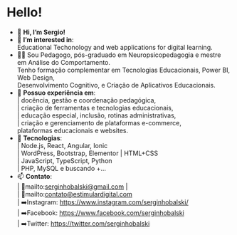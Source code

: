 # Hello!

- 👋 <strong>Hi, I’m Sergio!</strong>
- 👀 <strong>I’m interested in</strong>:<br> Educational Techonology and web applications for digital learning.
- 👨‍🎓 Sou Pedagogo, pós-graduado em Neuropsicopedagogia e mestre em Análise do Comportamento. <br>
     Tenho formação complementar em Tecnologias Educacionais, Power BI, Web Design, <br> 
     Desenvolvimento Cognitivo, e Criação de Aplicativos Educacionais.
- 👷 <strong>Possuo experiência em</strong>: <br> 
     | docência, gestão e coordenação pedagógica, <br>
     | criação de ferramentas e tecnologias educacionais, <br>
     | educação especial, inclusão, rotinas administrativas, <br>
     | criação e gerenciamento de plataformas e-commerce,<br> plataformas educacionais e websites.
- 🌱 <strong>Tecnologias</strong>: <br>
     | Node.js, React, Angular, Ionic <br>
     | WordPress, Bootstrap, Elementor | HTML+CSS <br>
     | JavaScript, TypeScript, Python <br>
     | PHP, MySQL e buscando +... 
- 📫 <strong>Contato</strong>: <br>
     | 📧mailto:serginhobalski@gmail.com | <br>
     | 📧mailto:contato@estimulardigital.com <br>
     | ➡️Instagram: https://www.instagram.com/serginhobalski/ <br>
     | ➡️Facebook: https://www.facebook.com/serginhobalski <br>
     | ➡️Twitter: https://twitter.com/serginhobalski <br>

